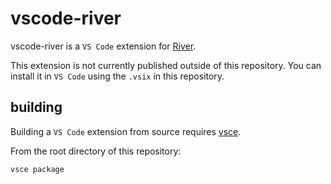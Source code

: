 # vscode-river

vscode-river is a `VS Code` extension for [River](https://github.com/grafana/river).

This extension is not currently published outside of this repository. You can install
it in `VS Code` using the `.vsix` in this repository.

## building

Building a `VS Code` extension from source requires [vsce](https://github.com/microsoft/vscode-vsce).

From the root directory of this repository:

```
vsce package
```